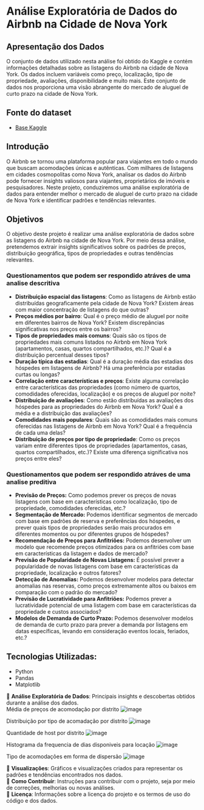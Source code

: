 # Análise Exploratória de Dados do Airbnb na Cidade de Nova York

## Apresentação dos Dados  
O conjunto de dados utilizado nesta análise foi obtido do Kaggle e contém informações detalhadas sobre as listagens do Airbnb na cidade de Nova York. Os dados incluem variáveis como preço, localização, tipo de propriedade, avaliações, disponibilidade e muito mais. Este conjunto de dados nos proporciona uma visão abrangente do mercado de aluguel de curto prazo na cidade de Nova York.

## Fonte do dataset
- [Base Kaggle](https://www.kaggle.com/datasets/dgomonov/new-york-city-airbnb-open-data?resource=download)

## Introdução  
O Airbnb se tornou uma plataforma popular para viajantes em todo o mundo que buscam acomodações únicas e autênticas. Com milhares de listagens em cidades cosmopolitas como Nova York, analisar os dados do Airbnb pode fornecer insights valiosos para viajantes, proprietários de imóveis e pesquisadores. Neste projeto, conduziremos uma análise exploratória de dados para entender melhor o mercado de aluguel de curto prazo na cidade de Nova York e identificar padrões e tendências relevantes.

## Objetivos  
O objetivo deste projeto é realizar uma análise exploratória de dados sobre as listagens do Airbnb na cidade de Nova York. Por meio dessa análise, pretendemos extrair insights significativos sobre os padrões de preços, distribuição geográfica, tipos de propriedades e outras tendências relevantes.

### Questionamentos que podem ser respondido atráves de uma analise descritiva

- **Distribuição espacial das listagens**: Como as listagens de Airbnb estão distribuídas geograficamente pela cidade de Nova York? Existem áreas com maior concentração de listagens do que outras?
- **Preços médios por bairro**: Qual é o preço médio de aluguel por noite em diferentes bairros de Nova York? Existem discrepâncias significativas nos preços entre os bairros?
- **Tipos de propriedades mais comuns**: Quais são os tipos de propriedades mais comuns listados no Airbnb em Nova York (apartamentos, casas, quartos compartilhados, etc.)? Qual é a distribuição percentual desses tipos?
- **Duração típica das estadias**: Qual é a duração média das estadias dos hóspedes em listagens de Airbnb? Há uma preferência por estadias curtas ou longas?
- **Correlação entre características e preços**: Existe alguma correlação entre características das propriedades (como número de quartos, comodidades oferecidas, localização) e os preços de aluguel por noite?
- **Distribuição de avaliações**: Como estão distribuídas as avaliações dos hóspedes para as propriedades do Airbnb em Nova York? Qual é a média e a distribuição das avaliações?
- **Comodidades mais populares**: Quais são as comodidades mais comuns oferecidas nas listagens de Airbnb em Nova York? Qual é a frequência de cada uma delas?
- **Distribuição de preços por tipo de propriedade**: Como os preços variam entre diferentes tipos de propriedades (apartamentos, casas, quartos compartilhados, etc.)? Existe uma diferença significativa nos preços entre eles?

### Questionamentos que podem ser respondido atráves de uma analise preditiva 
- **Previsão de Preços:** Como podemos prever os preços de novas listagens com base em características como localização, tipo de propriedade, comodidades oferecidas, etc.?  
- **Segmentação de Mercado:** Podemos identificar segmentos de mercado com base em padrões de reserva e preferências dos hóspedes, e prever quais tipos de propriedades serão mais procurados em diferentes momentos ou por diferentes grupos de hóspedes?  
- **Recomendação de Preços para Anfitriões:** Podemos desenvolver um modelo que recomende preços otimizados para os anfitriões com base em características da listagem e dados de mercado?  
- **Previsão de Popularidade de Novas Listagens:** É possível prever a popularidade de novas listagens com base em características da propriedade, localização e outros fatores?  
- **Detecção de Anomalias:** Podemos desenvolver modelos para detectar anomalias nas reservas, como preços extremamente altos ou baixos em comparação com o padrão do mercado?  
- **Previsão de Lucratividade para Anfitriões:** Podemos prever a lucratividade potencial de uma listagem com base em características da propriedade e custos associados?  
- **Modelos de Demanda de Curto Prazo:** Podemos desenvolver modelos de demanda de curto prazo para prever a demanda por listagens em datas específicas, levando em consideração eventos locais, feriados, etc.?  

## **Tecnologias Utilizadas**:  
- Python
- Pandas
- Matplotlib

🚧 **Análise Exploratória de Dados**: Principais insights e descobertas obtidos durante a análise dos dados.  
Média de preços de acomodação por distrito
![image](https://github.com/contateobrito/Airbnb/assets/79146445/fbc4573c-31ca-4e7a-85d1-3d7d055faaf8)

Distribuição por tipo de acomadação por distrito
![image](https://github.com/contateobrito/Airbnb/assets/79146445/7554cd20-7d83-4668-853d-997bed142b46)

Quantidade de host por distrito
![image](https://github.com/contateobrito/Airbnb/assets/79146445/07232bd9-f297-4fd4-8006-c1f415c8e83d)

Histograma da frequencia de dias disponiveis para locação
![image](https://github.com/contateobrito/Airbnb/assets/79146445/6e9fba46-faf1-4385-9d6c-3d7c88cde549)

Tipo de acomodações em forma de dispersão
![image](https://github.com/contateobrito/Airbnb/assets/79146445/2c8f7c0a-9cc5-47f9-83c0-ac8fab7f14e5)

🚧 **Visualizações**: Gráficos e visualizações criados para representar os padrões e tendências encontrados nos dados.  
🚧 **Como Contribuir**: Instruções para contribuir com o projeto, seja por meio de correções, melhorias ou novas análises.  
🚧 **Licença**: Informações sobre a licença do projeto e os termos de uso do código e dos dados.
